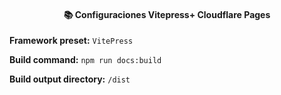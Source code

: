 <h4 align="center">📚 Configuraciones Vitepress+ Cloudflare Pages</h4>

<p><b>Framework preset:</b> <code>VitePress</code></p>
<p><b>Build command:</b> <code>npm run docs:build</code></p>
<p><b>Build output directory:</b> <code>/dist</code></p>
